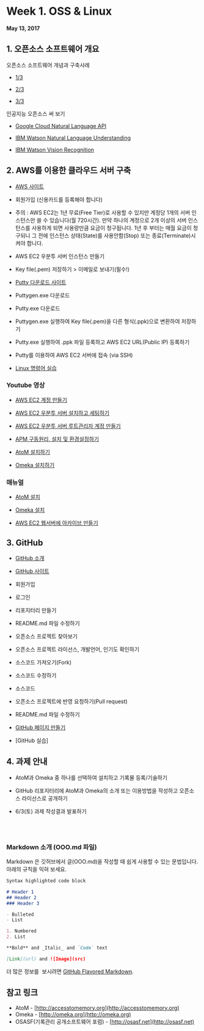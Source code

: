 # Week 1. OSS & Linux

**May 13, 2017**


## 1. 오픈소스 소프트웨어 개요

오픈소스 소프트웨어 개념과 구축사례
- [1/3](https://github.com/ahhn/oss/blob/master/resources/OSS1.pdf)

- [2/3](https://github.com/ahhn/oss/blob/master/resources/OSS2.pdf)

- [3/3](https://github.com/ahhn/oss/blob/master/resources/OSS3.pdf)


인공지능 오픈소스 써 보기

- [Google Cloud Natural Language API](https://cloud.google.com/natural-language/)

- [IBM Watson Natural Language Understanding](https://natural-language-understanding-demo.mybluemix.net/)

- [IBM Watson Vision Recognition](https://visual-recognition-demo.mybluemix.net/)


## 2. AWS를 이용한 클라우드 서버 구축 

- [AWS 사이트](https://aws.amazon.com)

- 회원가입 (신용카드를 등록해야 합니다)
- 주의 : AWS EC2는 1년 무료(Free Tier)로 사용할 수 있지만 계정당 1개의 서버 인스턴스만 쓸 수 있습니다(월 720시간). 만약 하나의 계정으로 2개 이상의 서버 인스턴스를 사용하게 되면 사용량만큼 요금이 청구됩니다. 1년 후 부터는 매월 요금이 청구되니 그 전에 인스턴스 상태(State)를 사용안함(Stop) 또는 종료(Terminate)시켜야 합니다.

- AWS EC2 우분투 서버 인스턴스 만들기

- Key file(.pem) 저장하기 > 이메일로 보내기(필수!)

- [Putty 다운로드 사이트](https://www.chiark.greenend.org.uk/~sgtatham/putty/latest.html)

- Puttygen.exe 다운로드

- Putty.exe 다운로드

- Puttygen.exe 실행하여 Key file(.pem)을 다른 형식(.ppk)으로 변환하여 저장하기

- Putty.exe 실행하여 .ppk 파일 등록하고 AWS EC2 URL(Public IP) 등록하기

- Putty를 이용하여 AWS EC2 서버에 접속 (via SSH)

- [Linux 명령어 실습](http://nuninaya.tistory.com/158)


### Youtube 영상
- [AWS EC2 계정 만들기](https://www.youtube.com/watch?v=sQSQCqihygc&list=PLya-3fVEf50Zj0bfFbkRpxuwO6J9mh4Pf&index=5)

- [AWS EC2 우분투 서버 설치하고 세팅하기](https://www.youtube.com/watch?v=DcnQeLfg7gM&list=PLya-3fVEf50Zj0bfFbkRpxuwO6J9mh4Pf&index=4)

- [AWS EC2 우분투 서버 루트관리자 계정 만들기](https://www.youtube.com/watch?v=qhAM79x0SvQ&index=3&list=PLya-3fVEf50Zj0bfFbkRpxuwO6J9mh4Pf)

- [APM 구동원리, 설치 및 환경설정하기](https://www.youtube.com/watch?v=r5Fy8N3-WDs&index=2&list=PLya-3fVEf50Zj0bfFbkRpxuwO6J9mh4Pf)

- [AtoM 설치하기](https://www.youtube.com/watch?v=eaw7rN_O6LM&list=PLya-3fVEf50Zj0bfFbkRpxuwO6J9mh4Pf&index=6)

- [Omeka 설치하기](https://www.youtube.com/watch?v=4HUJtZNPtlQ&index=1&list=PLya-3fVEf50Zj0bfFbkRpxuwO6J9mh4Pf)


### 매뉴얼

- [AtoM 설치](https://github.com/ahhn/AtoM_UserManual_kor/blob/master/AtoM%20%E1%84%89%E1%85%A5%E1%86%AF%E1%84%8E%E1%85%B5%20%E1%84%86%E1%85%B5%E1%86%BE%20%E1%84%92%E1%85%AA%E1%86%AB%E1%84%80%E1%85%A7%E1%86%BC%E1%84%89%E1%85%A5%E1%86%AF%E1%84%8C%E1%85%A5%E1%86%BC(%E1%84%8B%E1%85%A1%E1%84%8F%E1%85%A1%E1%84%8B%E1%85%B5%E1%84%87%E1%85%B3%E1%84%85%E1%85%A2%E1%86%B8-%E1%84%8B%E1%85%A9%E1%84%91%E1%85%B3%E1%86%AB%E1%84%89%E1%85%A9%E1%84%89%E1%85%B3%E1%84%8B%E1%85%A7%E1%86%AB%E1%84%80%E1%85%AE-20170430)(%E1%84%87%E1%85%A2%E1%84%91%E1%85%A9%E1%84%8B%E1%85%AD%E1%86%BC)(mpm-event%E1%84%8B%E1%85%AA%20php5-fpm%E1%84%87%E1%85%A5%E1%84%8C%E1%85%A7%E1%86%AB%E1%84%8B%E1%85%AD%E1%86%BC).pdf)

- [Omeka 설치](http://osasf.net/uploads/FileUpload/dc/35fc351c736a808dde5c9bff895dd8.pdf)

- [AWS EC2 웹서버에 아카이브 만들기](https://github.com/ahhn/oss/blob/master/resources/AWS_v1.7.pdf)



## 3. GitHub 

- [GitHub 소개](https://guides.github.com/activities/hello-world/)

- [GitHub 사이트](https://github.com/)

- 회원가입

- 로그인

- 리포지터리 만들기

- README.md 파일 수정하기

- 오픈소스 프로젝트 찾아보기

- 오픈소스 프로젝트 라이선스, 개발언어, 인기도 확인하기

- 소스코드 가져오기(Fork)

- 소스코드 수정하기

- 소스코드 

- 오픈소스 프로젝트에 반영 요청하기(Pull request)

- README.md 파일 수정하기

- [GitHub 페이지 만들기](https://pages.github.com/)

- [GitHub 실습]


## 4. 과제 안내

- AtoM과 Omeka 중 하나를 선택하여 설치하고 기록물 등록/기술하기

- GitHub 리포지터리에 AtoM과 Omeka의 소개 또는 이용방법을 작성하고 오픈소스 라이선스로 공개하기

- 6/3(토) 과제 작성결과 발표하기

<br/><br/>
### Markdown 소개 (OOO.md 파일)

Markdown 은 깃허브에서 글(OOO.md)을 작성할 때 쉽게 사용할 수 있는 문법입니다. 아래의 규칙을 익혀 보세요.

```markdown
Syntax highlighted code block

# Header 1
## Header 2
### Header 3

- Bulleted
- List

1. Numbered
2. List

**Bold** and _Italic_ and `Code` text

[Link](url) and ![Image](src)
```

더 많은 정보를  보시려면 [GitHub Flavored Markdown](https://guides.github.com/features/mastering-markdown/).




## 참고 링크

- AtoM - [http://accesstomemory.org](http://accesstomemory.org)
- Omeka - [http://omeka.org](http://omeka.org)
- OSASF(기록관리 공개소프트웨어 포럼) - [http://osasf.net](http://osasf.net)
